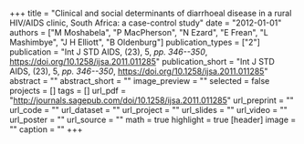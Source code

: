 +++
title = "Clinical and social determinants of diarrhoeal disease in a rural HIV/AIDS clinic, South Africa: a case-control study"
date = "2012-01-01"
authors = ["M Moshabela", "P MacPherson", "N Ezard", "E Frean", "L Mashimbye", "J H Elliott", "B Oldenburg"]
publication_types = ["2"]
publication = "Int J STD AIDS, (23), 5, _pp. 346--350_, https://doi.org/10.1258/ijsa.2011.011285"
publication_short = "Int J STD AIDS, (23), 5, _pp. 346--350_, https://doi.org/10.1258/ijsa.2011.011285"
abstract = ""
abstract_short = ""
image_preview = ""
selected = false
projects = []
tags = []
url_pdf = "http://journals.sagepub.com/doi/10.1258/ijsa.2011.011285"
url_preprint = ""
url_code = ""
url_dataset = ""
url_project = ""
url_slides = ""
url_video = ""
url_poster = ""
url_source = ""
math = true
highlight = true
[header]
image = ""
caption = ""
+++
